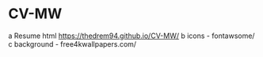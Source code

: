# CV-MW
a Resume html https://thedrem94.github.io/CV-MW/ 
b icons - fontawsome/
c background - free4kwallpapers.com/

